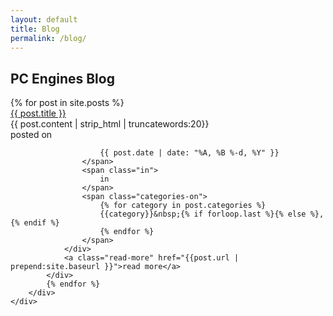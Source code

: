 ```yaml
---
layout: default
title: Blog
permalink: /blog/
---
```


<section class="jumbotron__wrapper">
    <div class="jumbotron">
        <div class="container">
            <span class="header-decor"></span>
            <h1><span>PC Engines</span> Blog</h1>
        </div>
    </div>
    <div class="jumbotron-img"></div>
</section>

<section id="page-content">
    <div class="container">
        <div class="post-list">
            {% for post in site.posts %}
            <div class="post-box">
                <div class="post-title">
                    <a class="post-title" href="{{post.url | prepend:site.baseurl }}"> {{ post.title }}</a>
                </div>
                <div class="post-excerpt">
                    {{ post.content | strip_html | truncatewords:20}}
                </div>
                <div class="posted">
                    posted on
                    <span class="posted-on">

                        {{ post.date | date: "%A, %B %-d, %Y" }}
                    </span>
                    <span class="in">
                        in
                    </span>
                    <span class="categories-on">
                        {% for category in post.categories %}
                        {{category}}&nbsp;{% if forloop.last %}{% else %},{% endif %}
                        {% endfor %}
                    </span>
                </div>
                <a class="read-more" href="{{post.url | prepend:site.baseurl }}">read more</a>
            </div>
            {% endfor %}
        </div>
    </div>

</section>
